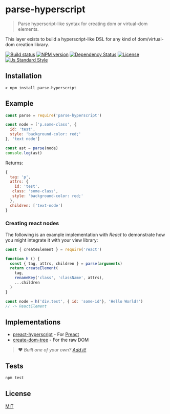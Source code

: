 
# parse-hyperscript

> Parse hyperscript-like syntax for creating dom or virtual-dom elements.

This layer exists to build a hyperscript-like DSL for any kind of dom/virtual-dom creation library.

[![Build status][travis-image]][travis-url]
[![NPM version][version-image]][version-url]
[![Dependency Status][david-image]][david-url]
[![License][license-image]][license-url]
[![Js Standard Style][standard-image]][standard-url]

## Installation

```
> npm install parse-hyperscript
```

## Example

```js
const parse = require('parse-hyperscript')

const node = ['p.some-class', {
  id: 'test',
  style: 'background-color: red;'
}, 'text node']

const ast = parse(node)
console.log(ast)
```

Returns:

```js
{
  tag: 'p',
  attrs: {
    id: 'test',
   class: 'some-class',
   style: 'background-color: red;'
  },
  children: ['text-node']
}
```

### Creating react nodes

The following is an example implementation with *React* to demonstrate how you might integrate it with your view library:

```js
const { createElement } = require('react')

function h () {
  const { tag, attrs, children } = parse(arguments)
  return createElement(
    tag,
    renameKey('class', 'className', attrs),
    ...children
  )
}

const node = h('div.test', { id: 'some-id'}, 'Hello World!')
// -> ReactElement
```

## Implementations

* [preact-hyperscript](https://github.com/queckezz/preact-hyperscript) - For [Preact](https://github.com/developit/preact)
* [create-dom-tree](https://github.com/queckezz/create-dom-tree) - For the raw DOM

> :heart: _Built one of your own?
> [Add it!](https://github.com/queckezz/parse-hyperscript/edit/master/readme.md)_

## Tests

```bash
npm test
```

## License

[MIT][license-url]

[travis-image]: https://img.shields.io/travis/queckezz/parse-hyperscript.svg?style=flat-square
[travis-url]: https://travis-ci.org/queckezz/parse-hyperscript

[version-image]: https://img.shields.io/npm/v/parse-hyperscript.svg?style=flat-square
[version-url]: https://npmjs.org/package/parse-hyperscript

[david-image]: http://img.shields.io/david/queckezz/parse-hyperscript.svg?style=flat-square
[david-url]: https://david-dm.org/queckezz/parse-hyperscript

[standard-image]: https://img.shields.io/badge/code-standard-brightgreen.svg?style=flat-square
[standard-url]: https://github.com/feross/standard

[license-image]: http://img.shields.io/npm/l/parse-hyperscript.svg?style=flat-square
[license-url]: ./license